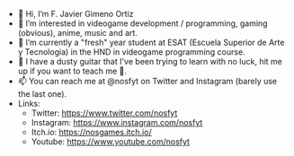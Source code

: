 - 👋 Hi, I’m F. Javier Gimeno Ortiz
- 👀 I’m interested in videogame development / programming, gaming (obvious), anime, music and art.
- 🌱 I’m currently a "fresh" year student at ESAT (Escuela Superior de Arte y Tecnologia) in the HND in videogame programming course.
- 🌱 I have a dusty guitar that I've been trying to learn with no luck, hit me up if you want to teach me 👀.
- 📫 You can reach me at @nosfyt on Twitter and Instagram (barely use the last one).
- Links:
    - Twitter: https://www.twitter.com/nosfyt
    - Instagram: https://www.instagram.com/nosfyt
    - Itch.io: https://nosgames.itch.io/
    - Youtube: https://www.youtube.com/nosfyt

<!---
Gimenoor/Gimenoor is a ✨ special ✨ repository because its `README.md` (this file) appears on your GitHub profile.
You can click the Preview link to take a look at your changes.
--->
